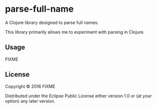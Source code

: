# parse-full-name

A Clojure library designed to parse full names.

This library primarily allows me to experiment with parsing in Clojure.

## Usage

FIXME

## License

Copyright © 2016 FIXME

Distributed under the Eclipse Public License either version 1.0 or (at
your option) any later version.
